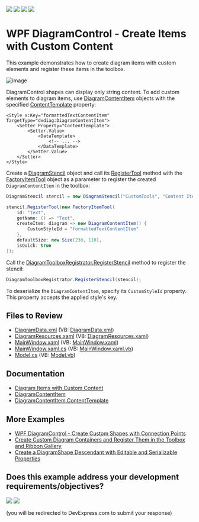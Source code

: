 <!-- default badges list -->
![](https://img.shields.io/endpoint?url=https://codecentral.devexpress.com/api/v1/VersionRange/128585250/24.2.1%2B)
[![](https://img.shields.io/badge/Open_in_DevExpress_Support_Center-FF7200?style=flat-square&logo=DevExpress&logoColor=white)](https://supportcenter.devexpress.com/ticket/details/T395119)
[![](https://img.shields.io/badge/📖_How_to_use_DevExpress_Examples-e9f6fc?style=flat-square)](https://docs.devexpress.com/GeneralInformation/403183)
[![](https://img.shields.io/badge/💬_Leave_Feedback-feecdd?style=flat-square)](#does-this-example-address-your-development-requirementsobjectives)
<!-- default badges end -->

# WPF DiagramControl - Create Items with Custom Content

This example demonstrates how to create diagram items with custom elements and register these items in the toolbox.

![image](https://user-images.githubusercontent.com/65009440/225615519-b95b8b2e-7612-4f0f-9cd0-f0ddef07d099.png)

DiagramControl shapes can display only string content. To add custom elements to diagram items, use [DiagramContentItem](https://docs.devexpress.com/WPF/DevExpress.Xpf.Diagram.DiagramContentItem) objects with the specified [ContentTemplate](https://docs.devexpress.com/WPF/DevExpress.Xpf.Diagram.DiagramContentItem.ContentTemplate) property:

```xaml
<Style x:Key="formattedTextContentItem" TargetType="dxdiag:DiagramContentItem">
    <Setter Property="ContentTemplate">
        <Setter.Value>
            <DataTemplate>
                <!-- ... -->
            </DataTemplate>
        </Setter.Value>
    </Setter>
</Style>
```

Create a [DiagramStencil](https://docs.devexpress.com/CoreLibraries/DevExpress.Diagram.Core.DiagramStencil) object and call its [RegisterTool](https://docs.devexpress.com/CoreLibraries/DevExpress.Diagram.Core.DiagramStencil.RegisterTool(DevExpress.Diagram.Core.ItemTool)) method with the [FactoryItemTool](https://docs.devexpress.com/CoreLibraries/DevExpress.Diagram.Core.FactoryItemTool) object as a parameter to register the created `DiagramContentItem` in the toolbox:

```cs
DiagramStencil stencil = new DiagramStencil("CustomTools", "Content Item Tools");

stencil.RegisterTool(new FactoryItemTool(
    id: "Text",
    getName: () => "Text",
    createItem: diagram => new DiagramContentItem() {
        CustomStyleId = "formattedTextContentItem"
    },
    defaultSize: new Size(230, 110), 
    isQuick: true
));
```

Call the [DiagramToolboxRegistrator.RegisterStencil](https://docs.devexpress.com/CoreLibraries/DevExpress.Diagram.Core.DiagramToolboxRegistrator.RegisterStencil(DevExpress.Diagram.Core.DiagramStencil)) method to register the stencil:

```cs
DiagramToolboxRegistrator.RegisterStencil(stencil);
```

To deserialize the `DiagramContentItem`, specify its `CustomStyleId` property. This property accepts the applied style's key.

## Files to Review

* [DiagramData.xml](./CS/DXDiagram.ContentItem/DiagramData.xml) (VB: [DiagramData.xml](./VB/DXDiagram.ContentItem/DiagramData.xml))
* [DiagramResources.xaml](./CS/DXDiagram.ContentItem/DiagramResources.xaml) (VB: [DiagramResources.xaml](./VB/DXDiagram.ContentItem/DiagramResources.xaml))
* [MainWindow.xaml](./CS/DXDiagram.ContentItem/MainWindow.xaml) (VB: [MainWindow.xaml](./VB/DXDiagram.ContentItem/MainWindow.xaml))
* [MainWindow.xaml.cs](./CS/DXDiagram.ContentItem/MainWindow.xaml.cs) (VB: [MainWindow.xaml.vb](./VB/DXDiagram.ContentItem/MainWindow.xaml.vb))
* [Model.cs](./CS/DXDiagram.ContentItem/Model.cs) (VB: [Model.vb](./VB/DXDiagram.ContentItem/Model.vb))

## Documentation

* [Diagram Items with Custom Content](https://docs.devexpress.com/WPF/120318/controls-and-libraries/diagram-control/diagram-items/items-with-custom-content)
* [DiagramContentItem](https://docs.devexpress.com/WPF/DevExpress.Xpf.Diagram.DiagramContentItem)
* [DiagramContentItem.ContentTemplate](https://docs.devexpress.com/WPF/DevExpress.Xpf.Diagram.DiagramContentItem.ContentTemplate)

## More Examples

* [WPF DiagramControl - Create Custom Shapes with Connection Points](https://github.com/DevExpress-Examples/wpf-diagramdesigner-create-custom-shapes-with-connection-points)
* [Create Custom Diagram Containers and Register Them in the Toolbox and Ribbon Gallery](https://github.com/DevExpress-Examples/how-to-create-custom-diagram-containers-and-register-them-in-the-toolbox-and-ribbon-gallery-t466430)
* [Create a DiagramShape Descendant with Editable and Serializable Properties](https://github.com/DevExpress-Examples/how-to-create-a-diagramshape-descendant-with-editable-and-serializable-properties-t395040)
<!-- feedback -->
## Does this example address your development requirements/objectives?

[<img src="https://www.devexpress.com/support/examples/i/yes-button.svg"/>](https://www.devexpress.com/support/examples/survey.xml?utm_source=github&utm_campaign=wpf-diagramcontrol-create-items-with-custom-content&~~~was_helpful=yes) [<img src="https://www.devexpress.com/support/examples/i/no-button.svg"/>](https://www.devexpress.com/support/examples/survey.xml?utm_source=github&utm_campaign=wpf-diagramcontrol-create-items-with-custom-content&~~~was_helpful=no)

(you will be redirected to DevExpress.com to submit your response)
<!-- feedback end -->
